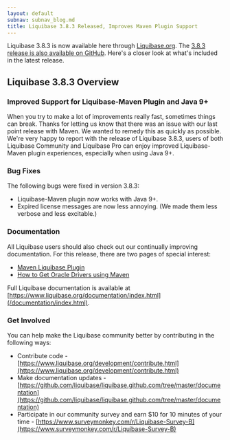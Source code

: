 ```yaml
---
layout: default
subnav: subnav_blog.md
title: Liquibase 3.8.3 Released, Improves Maven Plugin Support
---
```


Liquibase 3.8.3 is now available here through [Liquibase.org](https://download.liquibase.org/download-community/).
The [3.8.3 release is also available on GitHub](https://github.com/liquibase/liquibase/releases/). Here's a closer look at what's included in the latest release.

## Liquibase 3.8.3 Overview

### Improved Support for Liquibase-Maven Plugin and Java 9+
When you try to make a lot of improvements really fast, sometimes things can break. Thanks for letting us know that there was an issue with our last point release with Maven. We wanted to remedy this as quickly as possible. We're very happy to report with the release of Liquibase 3.8.3, users of both Liquibase Community and Liquibase Pro can enjoy improved Liquibase-Maven plugin experiences, especially when using Java 9+.

### Bug Fixes
The following bugs were fixed in version 3.8.3:
- Liquibase-Maven plugin now works with Java 9+.
- Expired license messages are now less annoying. (We made them less verbose and less excitable.)

### Documentation
All Liquibase users should also check out our continually improving documentation. For this release, there are two pages of special interest:
- [Maven Liquibase Plugin](/documentation/maven/index.html)
- [How to Get Oracle Drivers using Maven](/documentation/maven/maven-get-oracle-drivers.html)

Full Liquibase documentation is available at [https://www.liquibase.org/documentation/index.html](/documentation/index.html).

### Get Involved
You can help make the Liquibase community better by contributing in the following ways:
- Contribute code - [https://www.liquibase.org/development/contribute.html](https://www.liquibase.org/development/contribute.html)
- Make documentation updates - [https://github.com/liquibase/liquibase.github.com/tree/master/documentation](https://github.com/liquibase/liquibase.github.com/tree/master/documentation)
- Participate in our community survey and earn $10 for 10 minutes of your time - [https://www.surveymonkey.com/r/Liquibase-Survey-B](https://www.surveymonkey.com/r/Liquibase-Survey-B)

